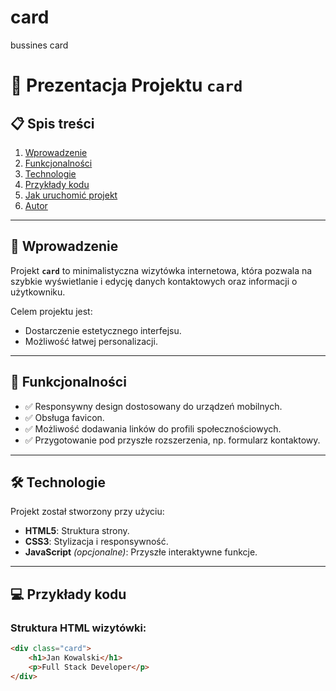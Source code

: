 <!-- GitAds-Verify: KAJBZC1RGZBL4G5SHUO8L9K9ILLEH5WG -->

# card
bussines card

# 🌟 Prezentacja Projektu `card`

## 📋 Spis treści
1. [Wprowadzenie](#wprowadzenie)
2. [Funkcjonalności](#funkcjonalności)
3. [Technologie](#technologie)
4. [Przykłady kodu](#przykłady-kodu)
5. [Jak uruchomić projekt](#jak-uruchomić-projekt)
6. [Autor](#autor)

---

## 🎯 Wprowadzenie
Projekt **`card`** to minimalistyczna wizytówka internetowa, która pozwala na szybkie wyświetlanie i edycję danych kontaktowych oraz informacji o użytkowniku. 

Celem projektu jest:
- Dostarczenie estetycznego interfejsu.
- Możliwość łatwej personalizacji.

---

## 🚀 Funkcjonalności
- ✅ Responsywny design dostosowany do urządzeń mobilnych.
- ✅ Obsługa favicon.
- ✅ Możliwość dodawania linków do profili społecznościowych.
- ✅ Przygotowanie pod przyszłe rozszerzenia, np. formularz kontaktowy.

---

## 🛠️ Technologie
Projekt został stworzony przy użyciu:
- **HTML5**: Struktura strony.
- **CSS3**: Stylizacja i responsywność.
- **JavaScript** *(opcjonalne)*: Przyszłe interaktywne funkcje.

---

## 💻 Przykłady kodu

### Struktura HTML wizytówki:
```html
<div class="card">
    <h1>Jan Kowalski</h1>
    <p>Full Stack Developer</p>
</div>
